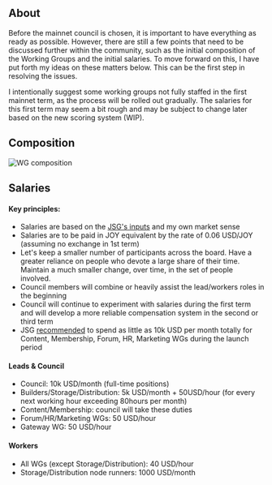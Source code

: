 ## About

Before the mainnet council is chosen, it is important to have everything as ready as possible. However, there are still a few points that need to be discussed further within the community, such as the initial composition of the Working Groups and the initial salaries. To move forward on this, I have put forth my ideas on these matters below. This can be the first step in resolving the issues. 

I intentionally suggest some working groups not fully staffed in the first mainnet term, as the process will be rolled out gradually. 
The salaries for this first term may seem a bit rough and may be subject to change later based on the new scoring system (WIP).

## Composition
![WG composition](https://i.imgur.com/Y32t7ql.png)

## Salaries

#### Key principles:
- Salaries are based on the [JSG's inputs](https://gist.github.com/bedeho/1b231111596e25b215bc66f0bd0e7ccc) and my own market sense 
- Salaries are to be paid in JOY equivalent by the rate of 0.06 USD/JOY (assuming no exchange in 1st term)
- Let's keep a smaller number of participants across the board. Have a greater reliance on people who devote a large share of their time. Maintain a much smaller change, over time, in the set of people involved.
- Council members will combine or heavily assist the lead/workers roles in the beginning
- Council will continue to experiment with salaries during the first term and will develop a more reliable compensation system in the second or third term
- JSG [recommended](https://gist.github.com/bedeho/1b231111596e25b215bc66f0bd0e7ccc#budgets--spending-and-inflation) to spend as little as 10k USD per month totally for Content, Membership, Forum, HR, Marketing WGs during the launch period

#### Leads & Council
- Council: 10k USD/month (full-time positions)
- Builders/Storage/Distribution: 5k USD/month + 50USD/hour (for every next working hour exceeding 80hours per month) 
- Content/Membership: council will take these duties
- Forum/HR/Marketing WGs: 50 USD/hour
- Gateway WG: 50 USD/hour

#### Workers
- All WGs (except Storage/Distribution): 40 USD/hour
- Storage/Distribution node runners: 1000 USD/month

